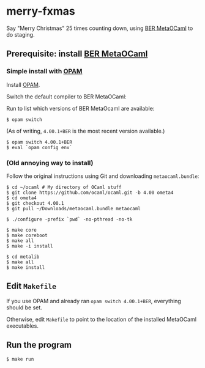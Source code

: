 # merry-fxmas

Say "Merry Christmas" 25 times counting down, using [BER MetaOCaml](http://okmij.org/ftp/ML/MetaOCaml) to do staging.

## Prerequisite: install [BER MetaOCaml](http://okmij.org/ftp/ML/MetaOCaml.html)

### Simple install with [OPAM](http://opam.ocamlpro.com/)

Install [OPAM](http://opam.ocamlpro.com/).

Switch the default compiler to BER MetaOCaml:

Run to list which versions of BER MetaOcaml are available:
```
$ opam switch
```

(As of writing, `4.00.1+BER` is the most recent version available.)

```
$ opam switch 4.00.1+BER
$ eval `opam config env`
```

### (Old annoying way to install)

Follow the original instructions using Git and downloading `metaocaml.bundle`:

```
$ cd ~/ocaml # My directory of OCaml stuff
$ git clone https://github.com/ocaml/ocaml.git -b 4.00 ometa4 
$ cd ometa4
$ git checkout 4.00.1
$ git pull ~/Downloads/metaocaml.bundle metaocaml

$ ./configure -prefix `pwd` -no-pthread -no-tk

$ make core
$ make coreboot
$ make all
$ make -i install

$ cd metalib
$ make all
$ make install
```

## Edit `Makefile`

If you use OPAM and already ran `opam switch 4.00.1+BER`, everything should be set.

Otherwise, edit `Makefile` to point to the location of the installed MetaOCaml executables.

## Run the program

```
$ make run
```

